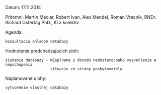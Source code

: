 Datum: 17.11.2014

Pritomni: Martin Meciar, Robert Ivan, Alex Mendel, Roman Vrecnik, RNDr. Richard Ostertág PhD., KI a kolektív

Agenda:

    konzultacia ohladom databazy

Hodnotenie predchadzajucich uloh:

    ziskanie databazy - NEsplnene z dovodu nedostatocneho vysvetlenia a nepochopenia 
                        situacie zo strany poskytovatela

Naplanovane ulohy:

    vytvorenie vlastnej databazy
